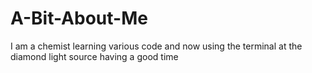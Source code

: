 # A-Bit-About-Me
I am a chemist learning various code and now using the terminal
at the diamond light source having a good time
